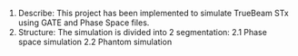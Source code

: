 1. Describe: This project has been implemented to simulate TrueBeam STx using GATE and Phase Space files.
2. Structure: The simulation is divided into 2 segmentation:
    2.1 Phase space simulation
    2.2 Phantom simulation
